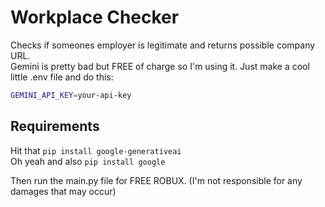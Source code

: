 # Workplace Checker

Checks if someones employer is legitimate and returns possible company URL.  
Gemini is pretty bad but FREE of charge so I'm using it.
Just make a cool little .env file and do this:

```bash
GEMINI_API_KEY=your-api-key
```
## Requirements
Hit that `pip install google-generativeai`  
Oh yeah and also `pip install google`

Then run the main.py file for FREE ROBUX. (I'm not responsible for any damages that may occur)

